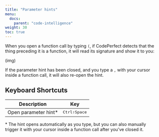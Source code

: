 ```yaml
---
title: "Parameter hints"
menu:
  docs:
    parent: "code-intelligence"
weight: 30
toc: true
---
```


When you open a function call by typing `(`, if CodePerfect detects that the
thing preceding it is a function, it will read its signature and show it to
you:

(img)

If the parameter hint has been closed, and you type a `,` with your cursor
inside a function call, it will also re-open the hint.

## Keyboard Shortcuts

| Description           | Key                                         |
| --------------------- | ------------------------------------------- |
| Open parameter hint\* | <kbd>Ctrl</kbd><kbd>⇧</kbd><kbd>Space</kbd> |

\* The hint opens automatically as you type, but you can also manually trigger
it with your cursor inside a function call after you've closed it.
